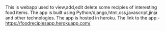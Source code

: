 This is webapp used to view,add,edit delete some recipies of interesting food items. The app is built using Python/django,html,css,javascript,jinja and other technologies. 
The app is hosted in heroku.
The link to the app:- https://foodrecipiesapp.herokuapp.com/
